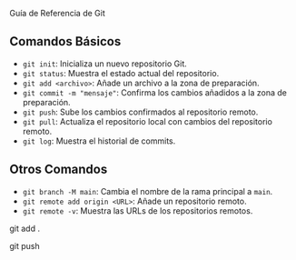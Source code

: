  Guía de Referencia de Git
## Comandos Básicos
- `git init`: Inicializa un nuevo repositorio Git.
- `git status`: Muestra el estado actual del repositorio.
- `git add <archivo>`: Añade un archivo a la zona de preparación.
- `git commit -m "mensaje"`: Confirma los cambios añadidos a la zona de
preparación.
- `git push`: Sube los cambios confirmados al repositorio remoto.
- `git pull`: Actualiza el repositorio local con cambios del
repositorio remoto.
- `git log`: Muestra el historial de commits.
## Otros Comandos
- `git branch -M main`: Cambia el nombre de la rama principal a `main`.
- `git remote add origin <URL>`: Añade un repositorio remoto.
- `git remote -v`: Muestra las URLs de los repositorios remotos.

git add .

git push
